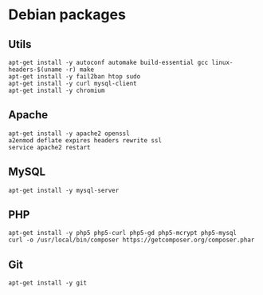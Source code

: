 # Debian packages

## Utils

```
apt-get install -y autoconf automake build-essential gcc linux-headers-$(uname -r) make
apt-get install -y fail2ban htop sudo
apt-get install -y curl mysql-client
apt-get install -y chromium
```

## Apache

```
apt-get install -y apache2 openssl
a2enmod deflate expires headers rewrite ssl
service apache2 restart
```

## MySQL

```
apt-get install -y mysql-server
```


## PHP

```
apt-get install -y php5 php5-curl php5-gd php5-mcrypt php5-mysql
curl -o /usr/local/bin/composer https://getcomposer.org/composer.phar
```

## Git

```
apt-get install -y git
```
